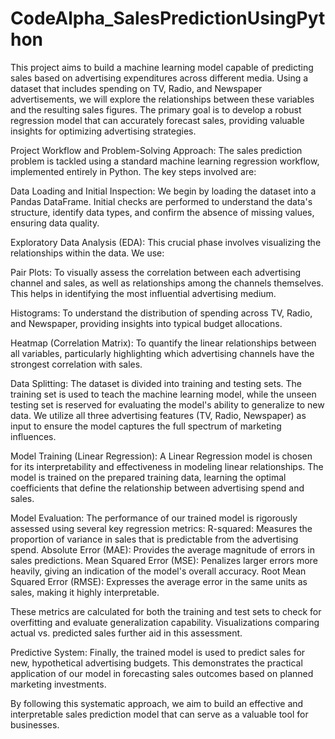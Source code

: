 # CodeAlpha_SalesPredictionUsingPython
This project aims to build a machine learning model capable of predicting sales based on advertising expenditures across different media. Using a dataset that includes spending on TV, Radio, and Newspaper advertisements, we will explore the relationships between these variables and the resulting sales figures. The primary goal is to develop a robust regression model that can accurately forecast sales, providing valuable insights for optimizing advertising strategies.

Project Workflow and Problem-Solving Approach:
The sales prediction problem is tackled using a standard machine learning regression workflow, implemented entirely in Python. The key steps involved are:

Data Loading and Initial Inspection: We begin by loading the dataset into a Pandas DataFrame. Initial checks are performed to understand the data's structure, identify data types, and confirm the absence of missing values, ensuring data quality.

Exploratory Data Analysis (EDA): This crucial phase involves visualizing the relationships within the data. We use:

Pair Plots: To visually assess the correlation between each advertising channel and sales, as well as relationships among the channels themselves. This helps in identifying the most influential advertising medium.

Histograms: To understand the distribution of spending across TV, Radio, and Newspaper, providing insights into typical budget allocations.

Heatmap (Correlation Matrix): To quantify the linear relationships between all variables, particularly highlighting which advertising channels have the strongest correlation with sales.

Data Splitting: The dataset is divided into training and testing sets. The training set is used to teach the machine learning model, while the unseen testing set is reserved for evaluating the model's ability to generalize to new data. We utilize all three advertising features (TV, Radio, Newspaper) as input to ensure the model captures the full spectrum of marketing influences.

Model Training (Linear Regression): A Linear Regression model is chosen for its interpretability and effectiveness in modeling linear relationships. The model is trained on the prepared training data, learning the optimal coefficients that define the relationship between advertising spend and sales.

Model Evaluation: The performance of our trained model is rigorously assessed using several key regression metrics:
R-squared: Measures the proportion of variance in sales that is predictable from the advertising spend.
Absolute Error (MAE): Provides the average magnitude of errors in sales predictions.
Mean Squared Error (MSE): Penalizes larger errors more heavily, giving an indication of the model's overall accuracy.
Root Mean Squared Error (RMSE): Expresses the average error in the same units as sales, making it highly interpretable.

These metrics are calculated for both the training and test sets to check for overfitting and evaluate generalization capability. Visualizations comparing actual vs. predicted sales further aid in this assessment.

Predictive System: Finally, the trained model is used to predict sales for new, hypothetical advertising budgets. This demonstrates the practical application of our model in forecasting sales outcomes based on planned marketing investments.

By following this systematic approach, we aim to build an effective and interpretable sales prediction model that can serve as a valuable tool for businesses.
